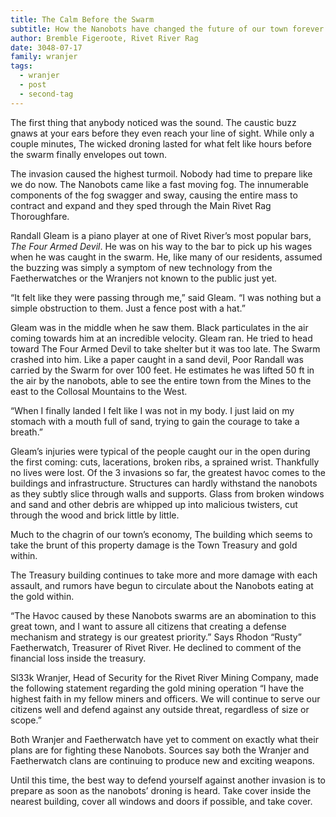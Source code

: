 ```yaml
---
title: The Calm Before the Swarm
subtitle: How the Nanobots have changed the future of our town forever
author: Bremble Figeroote, Rivet River Rag
date: 3048-07-17
family: wranjer
tags:
  - wranjer
  - post
  - second-tag
---
```


The first thing that anybody noticed was the sound. The caustic buzz gnaws at your ears before they even reach your line of sight. While only a couple minutes, The wicked droning lasted for what felt like hours before the swarm finally envelopes out town.

The invasion caused the highest turmoil. Nobody had time to prepare like we do now. The Nanobots came like a fast moving fog. The innumerable components of the fog swagger and sway, causing the entire mass to contract and expand and they sped through the Main Rivet Rag Thoroughfare.

Randall Gleam is a piano player at one of Rivet River’s most popular bars, _The Four Armed Devil_. He was on his way to the bar to pick up his wages when he was caught in the swarm. He, like many of our residents, assumed the buzzing was simply a symptom of new technology from the Faetherwatches or the Wranjers not known to the public just yet.

“It felt like they were passing through me,” said Gleam. “I was nothing but a simple obstruction to them. Just a fence post with a hat.”

Gleam was in the middle when he saw them. Black particulates in the air coming towards him at an incredible velocity. Gleam ran. He tried to head toward The Four Armed Devil to take shelter but it was too late. The Swarm crashed into him. Like a paper caught in a sand devil, Poor Randall was carried by the Swarm for over 100 feet. He estimates he was lifted 50 ft in the air by the nanobots, able to see the entire town from the Mines to the east to the Collosal Mountains to the West.

“When I finally landed I felt like I was not in my body. I just laid on my stomach with a mouth full of sand, trying to gain the courage to take a breath.”

Gleam’s injuries were typical of the people caught our in the open during the first coming: cuts, lacerations, broken ribs, a sprained wrist. Thankfully no lives were lost. Of the 3 invasions so far, the greatest havoc comes to the buildings and infrastructure. Structures can hardly withstand the nanobots as they subtly slice through walls and supports. Glass from broken windows and sand and other debris are whipped up into malicious twisters, cut through the wood and brick little by little.

Much to the chagrin of our town’s economy, The building which seems to take the brunt of this property damage is the Town Treasury and gold within.

The Treasury building continues to take more and more damage with each assault, and rumors have begun to circulate about the Nanobots eating at the gold within.

“The Havoc caused by these Nanobots swarms are an abomination to this great town, and I want to assure all citizens that creating a defense mechanism and strategy is our greatest priority.” Says Rhodon “Rusty” Faetherwatch, Treasurer of Rivet River. He declined to comment of the financial loss inside the treasury.

Sl33k Wranjer, Head of Security for the Rivet River Mining Company, made the following statement regarding the gold mining operation “I have the highest faith in my fellow miners and officers. We will continue to serve our citizens well and defend against any outside threat, regardless of size or scope.”

Both Wranjer and Faetherwatch have yet to comment on exactly what their plans are for fighting these Nanobots. Sources say both the Wranjer and Faetherwatch clans are continuing to produce new and exciting weapons.

Until this time, the best way to defend yourself against another invasion is to prepare as soon as the nanobots’ droning is heard. Take cover inside the nearest building, cover all windows and doors if possible, and take cover.
